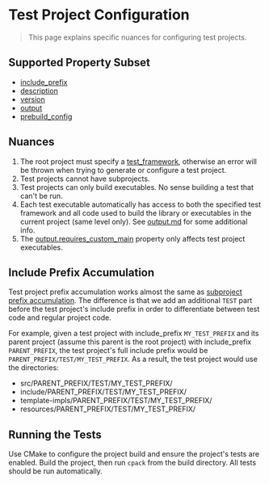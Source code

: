 # Test Project Configuration

> This page explains specific nuances for configuring test projects.

## Supported Property Subset

- [include_prefix](properties/properties_list.md#includeprefix)
- [description](properties/properties_list.md#description)
- [version](properties/properties_list.md#version)
- [output](properties/properties_list.md#output)
- [prebuild_config](properties/properties_list.md#prebuildconfig)

## Nuances

1. The root project must specify a [test_framework](properties/properties_list.md#testframework),
  otherwise an error will be thrown when trying to generate or configure a test project.
2. Test projects cannot have subprojects.
3. Test projects can only build executables. No sense building a test that can't be run.
4. Each test executable automatically has access to both the specified test framework
  and all code used to build the library or executables in the current project (same level only).
  See [output.md](properties/output.md) for some additional info.
5. The [output.requires_custom_main](properties/output.md#requirescustommain) property only affects
  test project executables.

## Include Prefix Accumulation

Test project prefix accumulation works almost the same as
[subproject prefix accumulation](subproject_config.md#include-prefix-accumulation).
The difference is that we add an additional `TEST` part before the test project's include
prefix in order to differentiate between test code and regular project code.

For example, given a test project with include_prefix `MY_TEST_PREFIX` and its
parent project (assume this parent is the root project) with include_prefix `PARENT_PREFIX`,
the test project's full include prefix would be `PARENT_PREFIX/TEST/MY_TEST_PREFIX`. As a result, the
test project would use the directories:

- src/PARENT_PREFIX/TEST/MY_TEST_PREFIX/
- include/PARENT_PREFIX/TEST/MY_TEST_PREFIX/
- template-impls/PARENT_PREFIX/TEST/MY_TEST_PREFIX/
- resources/PARENT_PREFIX/TEST/MY_TEST_PREFIX/

## Running the Tests

Use CMake to configure the project build and ensure the project's tests are enabled. Build the project,
then run `cpack` from the build directory. All tests should be run automatically.

